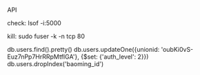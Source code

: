 API

check: 
lsof  -i:5000

kill:
sudo fuser -k -n tcp 80

db.users.find().pretty()
db.users.updateOne({unionid: 'oubKi0vS-Euz7nPp7HrRRpMtfIGA'}, {$set: {'auth_level': 2}})
db.users.dropIndex('baoming_id')